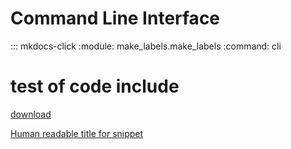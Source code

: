 # Command Line Interface

::: mkdocs-click
    :module: make_labels.make_labels
    :command: cli

# test of code include

[download](https://github.com/3ltreilly/breaker_panel_labels/archive/refs/heads/main.zip)

<!--codeinclude-->
[Human readable title for snippet](../mkdocs.yml)
<!--/codeinclude-->